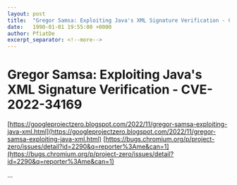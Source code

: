 ```yaml
---
layout: post
title:  "Gregor Samsa: Exploiting Java's XML Signature Verification - CVE-2022-34169"
date:   1990-01-01 19:55:00 +0000
author: PfiatDe
excerpt_separator: <!--more-->
---
```


# Gregor Samsa: Exploiting Java's XML Signature Verification - CVE-2022-34169
[https://googleprojectzero.blogspot.com/2022/11/gregor-samsa-exploiting-java-xml.html](https://googleprojectzero.blogspot.com/2022/11/gregor-samsa-exploiting-java-xml.html)
[https://bugs.chromium.org/p/project-zero/issues/detail?id=2290&q=reporter%3Ame&can=1](https://bugs.chromium.org/p/project-zero/issues/detail?id=2290&q=reporter%3Ame&can=1)

...
<!--more-->
